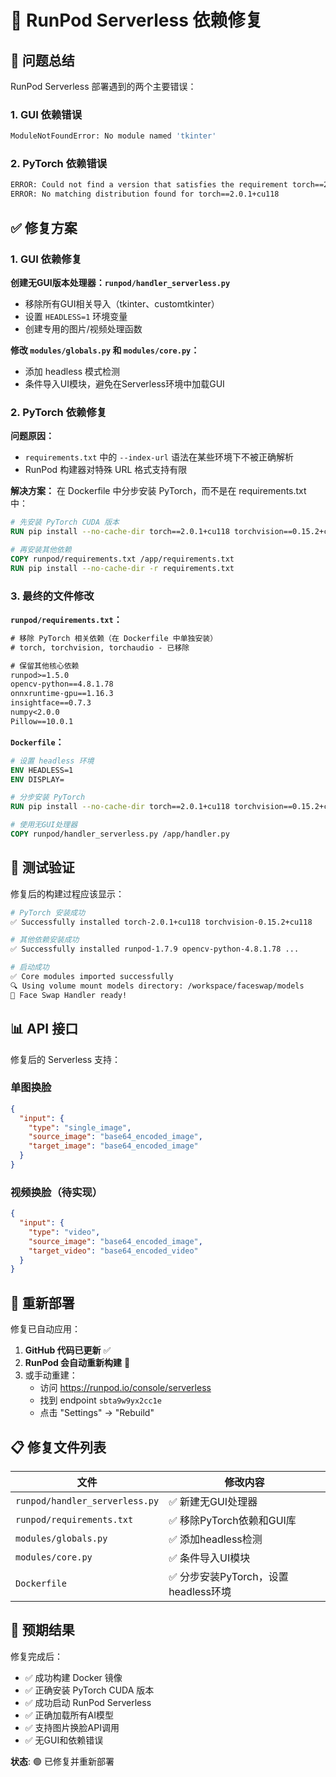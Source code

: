 # 🔧 RunPod Serverless 依赖修复

## 🚨 问题总结

RunPod Serverless 部署遇到的两个主要错误：

### 1. GUI 依赖错误
```bash
ModuleNotFoundError: No module named 'tkinter'
```

### 2. PyTorch 依赖错误
```bash
ERROR: Could not find a version that satisfies the requirement torch==2.0.1+cu118
ERROR: No matching distribution found for torch==2.0.1+cu118
```

## ✅ 修复方案

### 1. GUI 依赖修复

**创建无GUI版本处理器：`runpod/handler_serverless.py`**
- 移除所有GUI相关导入（tkinter、customtkinter）
- 设置 `HEADLESS=1` 环境变量
- 创建专用的图片/视频处理函数

**修改 `modules/globals.py` 和 `modules/core.py`：**
- 添加 headless 模式检测
- 条件导入UI模块，避免在Serverless环境中加载GUI

### 2. PyTorch 依赖修复

**问题原因：**
- `requirements.txt` 中的 `--index-url` 语法在某些环境下不被正确解析
- RunPod 构建器对特殊 URL 格式支持有限

**解决方案：**
在 Dockerfile 中分步安装 PyTorch，而不是在 requirements.txt 中：

```dockerfile
# 先安装 PyTorch CUDA 版本
RUN pip install --no-cache-dir torch==2.0.1+cu118 torchvision==0.15.2+cu118 --index-url https://download.pytorch.org/whl/cu118

# 再安装其他依赖
COPY runpod/requirements.txt /app/requirements.txt
RUN pip install --no-cache-dir -r requirements.txt
```

### 3. 最终的文件修改

**`runpod/requirements.txt`：**
```txt
# 移除 PyTorch 相关依赖（在 Dockerfile 中单独安装）
# torch, torchvision, torchaudio - 已移除

# 保留其他核心依赖
runpod>=1.5.0
opencv-python==4.8.1.78
onnxruntime-gpu==1.16.3
insightface==0.7.3
numpy<2.0.0
Pillow==10.0.1
```

**`Dockerfile`：**
```dockerfile
# 设置 headless 环境
ENV HEADLESS=1
ENV DISPLAY=

# 分步安装 PyTorch
RUN pip install --no-cache-dir torch==2.0.1+cu118 torchvision==0.15.2+cu118 --index-url https://download.pytorch.org/whl/cu118

# 使用无GUI处理器
COPY runpod/handler_serverless.py /app/handler.py
```

## 🧪 测试验证

修复后的构建过程应该显示：

```bash
# PyTorch 安装成功
✅ Successfully installed torch-2.0.1+cu118 torchvision-0.15.2+cu118

# 其他依赖安装成功
✅ Successfully installed runpod-1.7.9 opencv-python-4.8.1.78 ...

# 启动成功
✅ Core modules imported successfully
🔍 Using volume mount models directory: /workspace/faceswap/models
🚀 Face Swap Handler ready!
```

## 📊 API 接口

修复后的 Serverless 支持：

### 单图换脸
```json
{
  "input": {
    "type": "single_image",
    "source_image": "base64_encoded_image",
    "target_image": "base64_encoded_image"
  }
}
```

### 视频换脸（待实现）
```json
{
  "input": {
    "type": "video",
    "source_image": "base64_encoded_image", 
    "target_video": "base64_encoded_video"
  }
}
```

## 🔄 重新部署

修复已自动应用：

1. **GitHub 代码已更新** ✅
2. **RunPod 会自动重新构建** 🔄
3. 或手动重建：
   - 访问 https://runpod.io/console/serverless
   - 找到 endpoint `sbta9w9yx2cc1e`
   - 点击 "Settings" → "Rebuild"

## 📋 修复文件列表

| 文件 | 修改内容 |
|------|----------|
| `runpod/handler_serverless.py` | ✅ 新建无GUI处理器 |
| `runpod/requirements.txt` | ✅ 移除PyTorch依赖和GUI库 |
| `modules/globals.py` | ✅ 添加headless检测 |
| `modules/core.py` | ✅ 条件导入UI模块 |
| `Dockerfile` | ✅ 分步安装PyTorch，设置headless环境 |

## 🎉 预期结果

修复完成后：

- ✅ 成功构建 Docker 镜像
- ✅ 正确安装 PyTorch CUDA 版本
- ✅ 成功启动 RunPod Serverless
- ✅ 正确加载所有AI模型
- ✅ 支持图片换脸API调用
- ✅ 无GUI和依赖错误

**状态**: 🟢 已修复并重新部署 